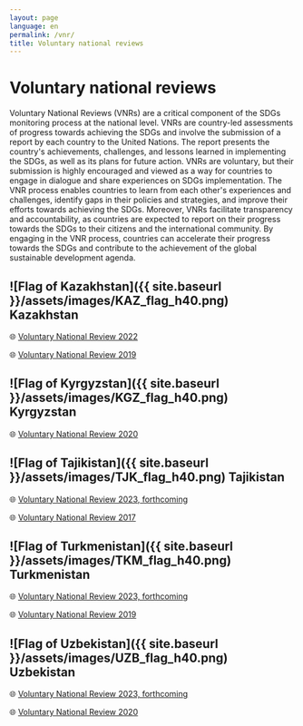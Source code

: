 ```yaml
---
layout: page
language: en
permalink: /vnr/
title: Voluntary national reviews 
---
```


# Voluntary national reviews 
Voluntary National Reviews (VNRs) are a critical component of the SDGs monitoring process at the national level. VNRs are country-led assessments of progress towards achieving the SDGs and involve the submission of a report by each country to the United Nations. The report presents the country's achievements, challenges, and lessons learned in implementing the SDGs, as well as its plans for future action. VNRs are voluntary, but their submission is highly encouraged and viewed as a way for countries to engage in dialogue and share experiences on SDGs implementation. The VNR process enables countries to learn from each other's experiences and challenges, identify gaps in their policies and strategies, and improve their efforts towards achieving the SDGs. Moreover, VNRs facilitate transparency and accountability, as countries are expected to report on their progress towards the SDGs to their citizens and the international community. By engaging in the VNR process, countries can accelerate their progress towards the SDGs and contribute to the achievement of the global sustainable development agenda.

## ![Flag of Kazakhstan]({{ site.baseurl }}/assets/images/KAZ_flag_h40.png) Kazakhstan 
🌐 [Voluntary National Review 2022](https://hlpf.un.org/countries/kazakhstan/voluntary-national-review-2022)

🌐 [Voluntary National Review 2019](https://hlpf.un.org/countries/kazakhstan/voluntary-national-review-2019)


## ![Flag of Kyrgyzstan]({{ site.baseurl }}/assets/images/KGZ_flag_h40.png) Kyrgyzstan

🌐 [Voluntary National Review 2020](https://hlpf.un.org/countries/kyrgyzstan/voluntary-national-review-2020)


## ![Flag of Tajikistan]({{ site.baseurl }}/assets/images/TJK_flag_h40.png) Tajikistan

🌐 [Voluntary National Review 2023, forthcoming](https://hlpf.un.org/countries/tajikistan/voluntary-national-reviews-2023)

🌐 [Voluntary National Review 2017](https://hlpf.un.org/countries/tajikistan/voluntary-national-review-2017)


## ![Flag of Turkmenistan]({{ site.baseurl }}/assets/images/TKM_flag_h40.png) Turkmenistan

🌐 [Voluntary National Review 2023, forthcoming](https://hlpf.un.org/countries/turkmenistan/voluntary-national-reviews-2023)

🌐 [Voluntary National Review 2019](https://hlpf.un.org/countries/turkmenistan/voluntary-national-review-2019)


## ![Flag of Uzbekistan]({{ site.baseurl }}/assets/images/UZB_flag_h40.png) Uzbekistan

🌐 [Voluntary National Review 2023, forthcoming](https://hlpf.un.org/countries/uzbekistan/voluntary-national-reviews-2023)

🌐 [Voluntary National Review 2020](https://hlpf.un.org/countries/uzbekistan/voluntary-national-review-2020)

